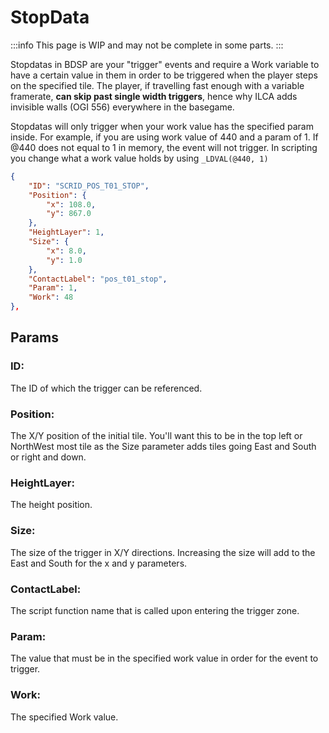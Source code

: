 # StopData

:::info
This page is WIP and may not be complete in some parts.
:::

Stopdatas in BDSP are your "trigger" events and require a Work variable to have a certain value in them in order to be triggered when the player steps on the specified tile. The player, if travelling fast enough with a variable framerate, **can skip past single width triggers**, hence why ILCA adds invisible walls (OGI 556) everywhere in the basegame.

Stopdatas will only trigger when your work value has the specified param inside.
For example, if you are using work value of 440 and a param of 1. If @440 does not equal to 1 in memory, the event will not trigger. In scripting you change what a work value holds by using `_LDVAL(@440, 1)`

```json
{
    "ID": "SCRID_POS_T01_STOP",
    "Position": {
        "x": 108.0,
        "y": 867.0
    },
    "HeightLayer": 1,
    "Size": {
        "x": 8.0,
        "y": 1.0
    },
    "ContactLabel": "pos_t01_stop",
    "Param": 1,
    "Work": 48
},
```

## Params
### ID:
The ID of which the trigger can be referenced.

### Position:
The X/Y position of the initial tile. You'll want this to be in the top left or NorthWest most tile as the Size parameter adds tiles going East and South or right and down.

### HeightLayer:
The height position.

### Size:
The size of the trigger in X/Y directions. Increasing the size will add to the East and South for the x and y parameters.

### ContactLabel:
The script function name that is called upon entering the trigger zone.

### Param:
The value that must be in the specified work value in order for the event to trigger.

### Work:
The specified Work value.
